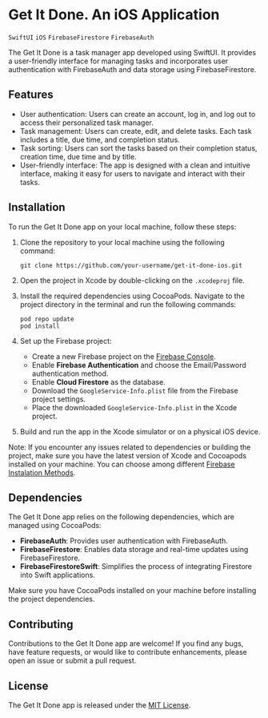 # Get It Done. An iOS Application

`SwiftUI` `iOS` `FirebaseFirestore` `FirebaseAuth`

The Get It Done is a task manager app developed using SwiftUI. It provides a user-friendly interface for managing tasks and incorporates user authentication with FirebaseAuth and data storage using FirebaseFirestore.

## Features

- User authentication: Users can create an account, log in, and log out to access their personalized task manager.
- Task management: Users can create, edit, and delete tasks. Each task includes a title, due time, and completion status.
- Task sorting: Users can sort the tasks based on their completion status, creation time, due time and by title.
- User-friendly interface: The app is designed with a clean and intuitive interface, making it easy for users to navigate and interact with their tasks.

## Installation

To run the Get It Done app on your local machine, follow these steps:

1. Clone the repository to your local machine using the following command:

   ```shell
   git clone https://github.com/your-username/get-it-done-ios.git
   ```

2. Open the project in Xcode by double-clicking on the `.xcodeproj` file.

3. Install the required dependencies using CocoaPods. Navigate to the project directory in the terminal and run the following commands:

   ```shell
   pod repo update
   pod install
   ```

4. Set up the Firebase project:
   - Create a new Firebase project on the [Firebase Console](https://console.firebase.google.com/).
   - Enable **Firebase Authentication** and choose the Email/Password authentication method.
   - Enable **Cloud Firestore** as the database.
   - Download the `GoogleService-Info.plist` file from the Firebase project settings.
   - Place the downloaded `GoogleService-Info.plist` in the Xcode project.

5. Build and run the app in the Xcode simulator or on a physical iOS device.

Note: If you encounter any issues related to dependencies or building the project, make sure you have the latest version of Xcode and Cocoapods installed on your machine. You can choose among different [Firebase Instalation Methods](https://firebase.google.com/docs/ios/installation-methods).

## Dependencies

The Get It Done app relies on the following dependencies, which are managed using CocoaPods:

- **FirebaseAuth**: Provides user authentication with FirebaseAuth.
- **FirebaseFirestore**: Enables data storage and real-time updates using FirebaseFirestore.
- **FirebaseFirestoreSwift**: Simplifies the process of integrating Firestore into Swift applications.

Make sure you have CocoaPods installed on your machine before installing the project dependencies.

## Contributing

Contributions to the Get It Done app are welcome! If you find any bugs, have feature requests, or would like to contribute enhancements, please open an issue or submit a pull request.

## License

The Get It Done app is released under the [MIT License](LICENSE).
